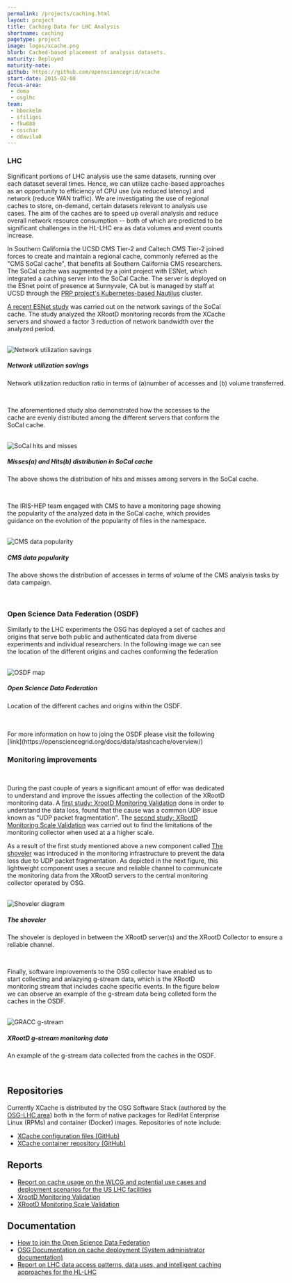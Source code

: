 ```yaml
---
permalink: /projects/caching.html
layout: project
title: Caching Data for LHC Analysis
shortname: caching
pagetype: project
image: logos/xcache.png
blurb: Cached-based placement of analysis datasets.
maturity: Deployed
maturity-note:
github: https://github.com/opensciencegrid/xcache
start-date: 2015-02-08
focus-area:
 - doma
 - osglhc
team:
 - bbockelm
 - sfiligoi
 - fkw888
 - osschar
 - ddavila0
---
```


### LHC

Significant portions of LHC analysis use the same datasets, running
over each dataset several times.  Hence, we can utilize cache-based approaches
as an opportunity to efficiency of CPU use (via reduced latency) and network
(reduce WAN traffic). We are investigating the use of regional caches to
store, on-demand, certain datasets relevant to analysis use cases.  The aim of
the caches are to speed up overall analysis and reduce overall network resource
consumption -- both of which are predicted to be significant challenges in the HL-LHC
era as data volumes and event counts increase.

In Southern California the UCSD CMS Tier-2 and Caltech CMS Tier-2
joined forces to create and maintain a regional cache, commonly referred as the
"CMS SoCal cache", that benefits all Southern California CMS
researchers.
The SoCal cache was augmented by a joint project with ESNet, which integrated a caching server into
the SoCal Cache. The server is deployed on the ESnet point of presence at Sunnyvale, CA but is
managed by staff at UCSD through the [PRP project's Kubernetes-based Nautilus](https://pacificresearchplatform.org/nautilus/) cluster.

[A recent ESNet study](https://sdm.lbl.gov/oapapers/snta21-xcache-esnet.pdf) was carried out
on the network savings of the SoCal cache.  The study
analyzed the XRootD monitoring records from the XCache servers and
showed a factor 3 reduction of network bandwidth over the analyzed period.

<br>
<div class="card" style="width: 40rem; margin: auto">
  <img class="card-img-top" style="object-fit: contain"  src="/assets/images/caching-esnet-reduction-ratio.png" alt="Network utilization savings">
  <div class="card-body">
   <h5 class="card-title">Network utilization savings</h5>
   <p class="card-text">Network utilization reduction ratio in terms of (a)number of accesses and (b) volume transferred.
   </p>
  </div>
</div>
<br>

The aforementioned study also demonstrated how the accesses to the cache are
evenly distributed among the different servers that conform the SoCal cache.

<br>
<div class="card" style="width: 40rem; margin: auto">
  <img class="card-img-top" style="object-fit: contain"  src="/assets/images/caching-esnet-hit_and_miss.png" alt="SoCal hits and misses">
  <div class="card-body">
   <h5 class="card-title">Misses(a) and Hits(b) distribution in SoCal cache</h5>
   <p class="card-text">The above shows the distribution of hits and misses among servers in the SoCal cache.
   </p>
  </div>
</div>
<br>

The IRIS-HEP team engaged with CMS to have a monitoring page showing the popularity of
the analyzed data in the SoCal cache, which provides guidance on the evolution of the
popularity of files in the namespace.

<br>
<div class="card" style="width: 40rem; margin: auto">
  <img class="card-img-top" style="object-fit: contain"  src="/assets/images/caching-data-popularity.png" alt="CMS data popularity">
  <div class="card-body">
   <h5 class="card-title">CMS data popularity</h5>
   <p class="card-text">The above shows the distribution of accesses in terms of volume of the CMS analysis tasks by data campaign.
   </p>
  </div>
</div>
<br>

### Open Science Data Federation (OSDF)

Similarly to the LHC experiments the OSG has deployed a set of caches and origins that serve both public and authenticated data from diverse experiments and individual
researchers. In the following image we can see the location of the different origins and caches conforming the federation


<br>
<div class="card" style="width: 40rem; margin: auto">
  <img class="card-img-top" style="object-fit: contain"  src="/assets/images/caching-osdf-map.png" alt="OSDF map">
  <div class="card-body">
   <h5 class="card-title">Open Science Data Federation</h5>
   <p class="card-text">Location of the different caches and origins within the OSDF.
   </p>
  </div>
</div>
<br>

<br>
For more information on how to joing the OSDF please visit the following [link](https://opensciencegrid.org/docs/data/stashcache/overview/)


### Monitoring improvements

<br>

During the past couple of years a significant amount of effor was dedicated to understand and improve the issues affecting the collection
of the XRootD monitoring data. A [first study: XrootD Monitoring Validation](https://zenodo.org/record/3981359#.YnWgRtPMK3c) done in order to understand the data loss,
found that the cause was a common UDP issue known as "UDP packet fragmentation".
The [second study: XRootD Monitoring Scale Validation](https://zenodo.org/record/4688624#.YnWhRNPMK3e) was carried out to find the limitations of the monitoring collector
when used at a a higher scale.
<br>

As a result of the first study mentioned above a new component called [The shoveler](https://github.com/opensciencegrid/xrootd-monitoring-shoveler) was introduced in the
monitoring infrastructure to prevent the data loss due to UDP packet fragmentation. As depicted in the next figure, this lightweight component uses a secure and reliable channel to communicate
the monitoring data from the XRootD servers to the central monitoring collector operated by OSG.
<br>

<br>
<div class="card" style="width: 40rem; margin: auto">
  <img class="card-img-top" style="object-fit: contain"  src="/assets/images/caching-shoveler.png" alt="Shoveler diagram">
  <div class="card-body">
   <h5 class="card-title">The shoveler</h5>
   <p class="card-text">The shoveler is deployed in between the XRootD server(s) and the XRootD Collector to ensure a reliable channel.
   </p>
  </div>
</div>
<br>


Finally, software improvements to the OSG collector have enabled us to start collecting and anlazying g-stream data, which is the XRootD monitoring stream
that includes cache specific events. In the figure below we can observe an example of the g-stream data being colleted form the caches in the OSDF.


<br>
<div class="card" style="width: 40rem; margin: auto">
  <img class="card-img-top" style="object-fit: contain"  src="/assets/images/caching-gstream.png" alt="GRACC g-stream">
  <div class="card-body">
   <h5 class="card-title">XRootD g-stream monitoring data</h5>
   <p class="card-text">An example of the g-stream data collected from the caches in the OSDF.
   </p>
  </div>
</div>
<br>

## Repositories

Currently XCache is distributed by the OSG Software Stack (authored by the [OSG-LHC area](/osglhc.html)) both in the form of native packages for RedHat Enterprise Linux (RPMs) and container (Docker) images.  Repositories of note include:

 * [XCache configuration files (GitHub)](https://github.com/opensciencegrid/xcache)
 * [XCache container repository (GitHub)](https://github.com/opensciencegrid/docker-xcache)


## Reports

 * [Report on cache usage on the WLCG and potential use cases and deployment scenarios for the US LHC facilities](https://github.com/iris-hep/iris-hep.github.io-source/blob/master/assets/pdf/Cache_Usage_on_the_WLCG.pdf)
 * [XrootD Monitoring Validation](https://zenodo.org/record/3981359#.YnWgRtPMK3c)
 * [XRootD Monitoring Scale Validation](https://zenodo.org/record/4688624#.YnWhRNPMK3e)


## Documentation

 * [How to join the Open Science Data Federation](https://opensciencegrid.org/docs/data/stashcache/overview/)
 * [OSG Documentation on cache deployment (System administrator documentation)](https://opensciencegrid.org/docs/data/stashcache/run-stashcache-container/)
 * [Report on LHC data access patterns, data uses, and intelligent caching approaches for the HL-LHC](https://github.com/iris-hep/iris-hep.github.io-source/blob/master/assets/pdf/LHC_Data_Access_Patterns_draft.pdf)
